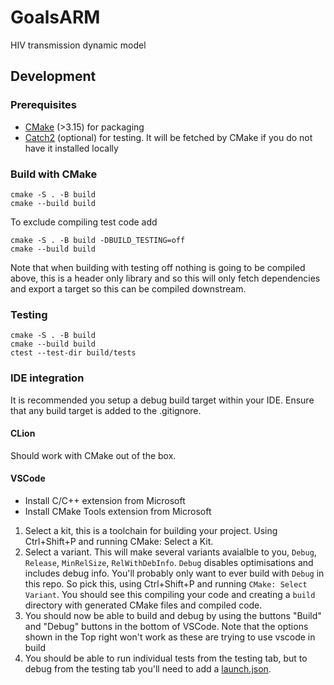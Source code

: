 # GoalsARM
HIV transmission dynamic model

## Development

### Prerequisites

* [CMake](https://cmake.org/) (>3.15) for packaging
* [Catch2](https://github.com/catchorg/Catch2) (optional) for testing. It will be fetched by CMake if you do not have it installed locally

### Build with CMake

```console
cmake -S . -B build
cmake --build build
```

To exclude compiling test code add
```console
cmake -S . -B build -DBUILD_TESTING=off
cmake --build build
```

Note that when building with testing off nothing is going to be compiled above, this is a header only library and so this will only fetch dependencies and export a target so this can be compiled downstream.

### Testing

```console
cmake -S . -B build
cmake --build build
ctest --test-dir build/tests
```

### IDE integration

It is recommended you setup a debug build target within your IDE. Ensure that any build target is added to the .gitignore.

#### CLion

Should work with CMake out of the box.

#### VSCode

* Install C/C++ extension from Microsoft
* Install CMake Tools extension from Microsoft

1. Select a kit, this is a toolchain for building your project. Using Ctrl+Shift+P and running CMake: Select a Kit.
2. Select a variant. This will make several variants avaialble to you, `Debug`, `Release`, `MinRelSize`, `RelWithDebInfo`. `Debug` disables optimisations and includes debug info. You'll probably only want to ever build with `Debug` in this repo. So pick this, using Ctrl+Shift+P and running `CMake: Select Variant`. You should see this compiling your code and creating a `build` directory with generated CMake files and compiled code.
3. You should now be able to build and debug by using the buttons "Build" and "Debug" buttons in the bottom of VSCode. Note that the options shown in the Top right won't work as these are trying to use vscode in build
4. You should be able to run individual tests from the testing tab, but to debug from the testing tab you'll need to add a [launch.json](https://github.com/microsoft/vscode-cmake-tools/blob/main/docs/debug-launch.md#debug-using-a-launchjson-file).
